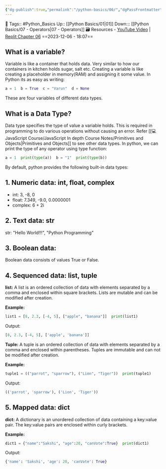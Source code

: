 ```yaml
---
{"dg-publish":true,"permalink":"/python-basics/06/","dgPassFrontmatter":true,"noteIcon":"3","created":"2023-12-06T18:06:58.259+05:30","updated":"2023-12-23T13:36:30.950+05:30"}
---
```


🧶 Tags:: #Python_Basics 
Up:: [[Python Basics/01\|01]]
Down::: [[Python Basics/07 - Operators\|07 - Operators]]
🗃 Resources - [YouTube Video](https://www.youtube.com/watch?v=ORCuz7s5cCY&list=PLu0W_9lII9agwh1XjRt242xIpHhPT2llg&index=6) | [Replit Chapter 06](https://replit.com/@codewithharry/06-Day6-Variables-and-Data-Types#main.py)
==2023-12-06 - 18:07==

## What is a variable?
Variable is like a container that holds data. Very similar to how our containers in kitchen holds sugar, salt etc. Creating a variable is like creating a placeholder in memory(RAM) and assigning it some value. In Python its as easy as writing:

```python
a = 1  b = True  c = "Varun"  d = None
```

These are four variables of different data types.
## What is a Data Type?

Data type specifies the type of value a variable holds. This is required in programming to do various operations without causing an error. Refer [[💻 JavaScript Course/JavaScript In depth Course Notes/Primitives and Objects\|Primitives and Objects]] to see other data types.
In python, we can print the type of any operator using type function:

```python
a = 1  print(type(a))  b = "1"  print(type(b))
```

By default, python provides the following built-in data types:
## 1. Numeric data: int, float, complex
- int: 3, -8, 0
- float: 7.349, -9.0, 0.0000001
- complex: 6 + 2i
## 2. Text data: str
str: "Hello World!!!", "Python Programming"
## 3. Boolean data:
Boolean data consists of values True or False.
## 4. Sequenced data: list, tuple
**list:** A list is an ordered collection of data with elements separated by a comma and enclosed within square brackets. Lists are mutable and can be modified after creation.

**Example:**
```python
list1 = [8, 2.3, [-4, 5], ["apple", "banana"]]  print(list1)
```

Output:
```python
[8, 2.3, [-4, 5], ['apple', 'banana']]
```

**Tuple:** A tuple is an ordered collection of data with elements separated by a comma and enclosed within parentheses. Tuples are immutable and can not be modified after creation.

**Example:**
```python
tuple1 = (("parrot", "sparrow"), ("Lion", "Tiger"))  print(tuple1)
```

Output:
```python
(('parrot', 'sparrow'), ('Lion', 'Tiger'))
```

## 5. Mapped data: dict
**dict:** A dictionary is an unordered collection of data containing a key:value pair. The key:value pairs are enclosed within curly brackets.

**Example:**
```python
dict1 = {"name":"Sakshi", "age":20, "canVote":True}  print(dict1)
```
Output:
```python
{'name': 'Sakshi', 'age': 20, 'canVote': True}
```